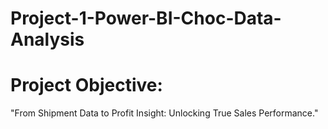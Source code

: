# Project-1-Power-BI-Choc-Data-Analysis
# Project Objective:
"From Shipment Data to Profit Insight: Unlocking True Sales Performance."
